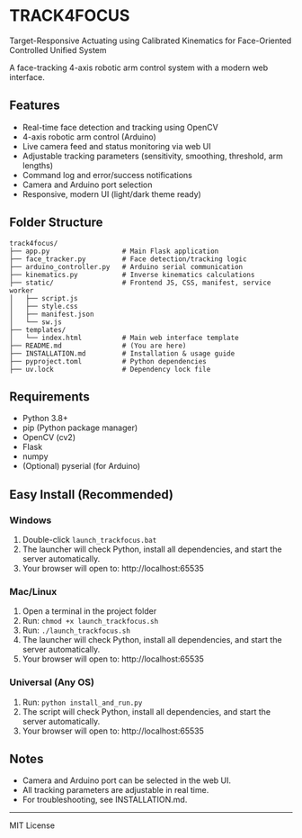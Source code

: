 # TRACK4FOCUS

Target-Responsive Actuating using Calibrated Kinematics for Face-Oriented Controlled Unified System

A face-tracking 4-axis robotic arm control system with a modern web interface.

## Features
- Real-time face detection and tracking using OpenCV
- 4-axis robotic arm control (Arduino)
- Live camera feed and status monitoring via web UI
- Adjustable tracking parameters (sensitivity, smoothing, threshold, arm lengths)
- Command log and error/success notifications
- Camera and Arduino port selection
- Responsive, modern UI (light/dark theme ready)

## Folder Structure
```
track4focus/
├── app.py                  # Main Flask application
├── face_tracker.py         # Face detection/tracking logic
├── arduino_controller.py   # Arduino serial communication
├── kinematics.py           # Inverse kinematics calculations
├── static/                 # Frontend JS, CSS, manifest, service worker
│   ├── script.js
│   ├── style.css
│   ├── manifest.json
│   └── sw.js
├── templates/
│   └── index.html          # Main web interface template
├── README.md               # (You are here)
├── INSTALLATION.md         # Installation & usage guide
├── pyproject.toml          # Python dependencies
├── uv.lock                 # Dependency lock file
```

## Requirements
- Python 3.8+
- pip (Python package manager)
- OpenCV (cv2)
- Flask
- numpy
- (Optional) pyserial (for Arduino)

## Easy Install (Recommended)

### Windows
1. Double-click `launch_trackfocus.bat`
2. The launcher will check Python, install all dependencies, and start the server automatically.
3. Your browser will open to: http://localhost:65535

### Mac/Linux
1. Open a terminal in the project folder
2. Run: `chmod +x launch_trackfocus.sh`
3. Run: `./launch_trackfocus.sh`
4. The launcher will check Python, install all dependencies, and start the server automatically.
5. Your browser will open to: http://localhost:65535

### Universal (Any OS)
1. Run: `python install_and_run.py`
2. The script will check Python, install all dependencies, and start the server automatically.
3. Your browser will open to: http://localhost:65535

## Notes
- Camera and Arduino port can be selected in the web UI.
- All tracking parameters are adjustable in real time.
- For troubleshooting, see INSTALLATION.md.

---
MIT License
